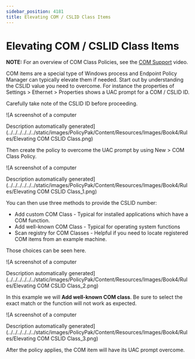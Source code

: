 ```yaml
---
sidebar_position: 4181
title: Elevating COM / CSLID Class Items
---
```


# Elevating COM / CSLID Class Items

**NOTE:** For an overview of COM Class Policies, see the [COM Support](../../Video/LeastPrivilege/COMSupport "COM Support") video.

COM items are a special type of Windows process and Endpoint Policy Manager can typically elevate them if needed. Start out by understanding the CSLID value you need to overcome. For instance the properties of Settings > Ethernet > Properties shows a UAC prompt for a COM / CSLID ID.

Carefully take note of the CSLID ID before proceeding.

![A screenshot of a computer

Description automatically generated](../../../../../../static/images/PolicyPak/Content/Resources/Images/Book4/Rules/Elevating COM CSLID Class.png)

Then create the policy to overcome the UAC prompt by using New > COM Class Policy.

![A screenshot of a computer

Description automatically generated](../../../../../../static/images/PolicyPak/Content/Resources/Images/Book4/Rules/Elevating COM CSLID Class_1.png)

You can then use three methods to provide the CSLID number:

* Add custom COM Class - Typical for installed applications which have a COM function.
* Add well-known COM Class - Typical for operating system functions
* Scan registry for COM Classes - Helpful if you need to locate registered COM items from an example machine.

Those choices can be seen here.

![A screenshot of a computer

Description automatically generated](../../../../../../static/images/PolicyPak/Content/Resources/Images/Book4/Rules/Elevating COM CSLID Class_2.png)

In this example we will **Add well-known COM class**. Be sure to select the exact match or the function will not work as expected.

![A screenshot of a computer

Description automatically generated](../../../../../../static/images/PolicyPak/Content/Resources/Images/Book4/Rules/Elevating COM CSLID Class_3.png)

After the policy applies, the COM item will have its UAC prompt overcome.